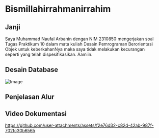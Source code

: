 # Bismillahirrahmanirrahim

## Janji
Saya Muhammad Naufal Arbanin dengan NIM 2310850 mengerjakan soal Tugas Praktikum 10 dalam mata kuliah Desain Pemrograman Berorientasi Objek untuk keberkahanNya maka saya tidak melakukan kecurangan seperti yang telah dispesifikasikan. Aamiin.

## Desain Database
![Image](https://github.com/user-attachments/assets/3fb13d3d-aafa-4c0e-90d3-997e96dd9258)

## Penjelasan Alur 

## Video Dokumentasi
https://github.com/user-attachments/assets/f2e76d32-c82d-42ab-987f-702fc30b6565
